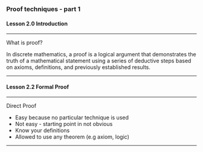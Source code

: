 ### Proof techniques - part 1

#### Lesson 2.0 Introduction


---
What is proof?

In discrete mathematics, a proof is a logical argument that demonstrates the truth of a mathematical statement using a series of deductive steps based on axioms, definitions, and previously established results.

---

#### Lesson 2.2 Formal Proof

---

Direct Proof

- Easy because no particular technique is used
- Not easy - starting point in not obvious 
- Know your definitions
- Allowed to use any theorem (e.g axiom, logic)

---